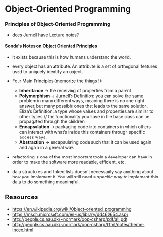 # Object-Oriented Programming

### Principles of Object-Oriented Programming
* does Jurnell have Lecture notes?


#### Sonda's Notes on Object Oriented Principles
* it exists because this is how humans understand the world.
* every object has an attribute. An attribute is a set of orthogonal features used to uniquely identify an object.
* Four Main Principles (memorize the things	!):
  * **Inheritance** → the receiving of properties from a parent
  * **Polymorphism** → Jurnell’s Definition: you can solve the same problem in many different ways, meaning there is no one right answer, but many possible ones that leads to the same solution. Eliza’s Definition: a type whose values and properties are similar to other types // the functionality you have in the base class can be propagated through the children
  * **Encapsulation** → packaging code into containers in which others can interact with what’s inside this containers through specific access ways.
  * **Abstraction** → encapsulating code such that it can be used again and again in a general way.

* refactoring is one of the most important tools a developer can have in order to make the software more readable, efficient, etc.
* data structures and linked lists doesn’t necessarily say anything about how you implement it. You will still need a specific way to implement this data to do something meaningful.


## Resources
* https://en.wikipedia.org/wiki/Object-oriented_programming
* https://msdn.microsoft.com/en-us/library/dd460654.aspx
* http://people.cs.aau.dk/~normark/oop-csharp/pdf/all.pdf
* http://people.cs.aau.dk/~normark/oop-csharp/html/notes/theme-index.html
